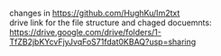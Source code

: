 changes in https://github.com/HughKu/Im2txt <br>
drive link for the file structure and chaged docuemnts: https://drive.google.com/drive/folders/1-TfZB2jbKYcvFjyJvqFoS71fdat0KBAQ?usp=sharing

